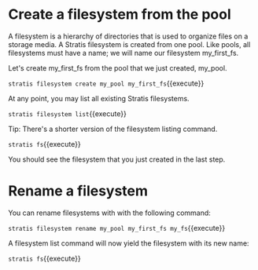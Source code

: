 # Create a filesystem from the pool

A filesystem is a hierarchy of directories that is used to organize files on a storage media. A Stratis filesystem is created from one pool. Like pools, all filesystems must have a name; we will name our filesystem my_first_fs.

Let's create my_first_fs from the pool that we just created, my_pool.

`stratis filesystem create my_pool my_first_fs`{{execute}}

At any point, you may list all existing Stratis filesystems.

`stratis filesystem list`{{execute}}

Tip: There's a shorter version of the filesystem listing command.

`stratis fs`{{execute}}

You should see the filesystem that you just created in the last step.

# Rename a filesystem

You can rename filesystems with with the following command:

`stratis filesystem rename my_pool my_first_fs my_fs`{{execute}}

A filesystem list command will now yield the filesystem with its new name:

`stratis fs`{{execute}}
